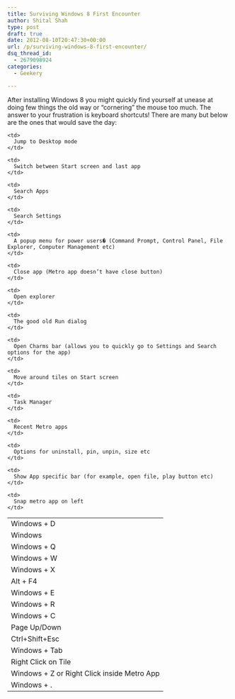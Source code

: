 ```yaml
---
title: Surviving Windows 8 First Encounter
author: Shital Shah
type: post
draft: true
date: 2012-08-10T20:47:30+00:00
url: /p/surviving-windows-8-first-encounter/
dsq_thread_id:
  - 2679098924
categories:
  - Geekery

---
```

After installing Windows 8 you might quickly find yourself at unease at doing few things the old way or “cornering” the mouse too much. The answer to your frustration is keyboard shortcuts! There are many but below are the ones that would save the day:

<table class="sheet">
  <tr>
    <td>
      Windows + D
    </td>
    
    <td>
      Jump to Desktop mode
    </td>
  </tr>
  
  <tr>
    <td>
      Windows
    </td>
    
    <td>
      Switch between Start screen and last app
    </td>
  </tr>
  
  <tr>
    <td>
      Windows + Q
    </td>
    
    <td>
      Search Apps
    </td>
  </tr>
  
  <tr>
    <td>
      Windows + W
    </td>
    
    <td>
      Search Settings
    </td>
  </tr>
  
  <tr>
    <td>
      Windows + X
    </td>
    
    <td>
      A popup menu for power users� (Command Prompt, Control Panel, File Explorer, Computer Management etc)
    </td>
  </tr>
  
  <tr>
    <td>
      Alt + F4
    </td>
    
    <td>
      Close app (Metro app doesn’t have close button)
    </td>
  </tr>
  
  <tr>
    <td>
      Windows + E
    </td>
    
    <td>
      Open explorer
    </td>
  </tr>
  
  <tr>
    <td>
      Windows + R
    </td>
    
    <td>
      The good old Run dialog
    </td>
  </tr>
  
  <tr>
    <td>
      Windows + C
    </td>
    
    <td>
      Open Charms bar (allows you to quickly go to Settings and Search options for the app)
    </td>
  </tr>
  
  <tr>
    <td>
      Page Up/Down
    </td>
    
    <td>
      Move around tiles on Start screen
    </td>
  </tr>
  
  <tr>
    <td>
      Ctrl+Shift+Esc
    </td>
    
    <td>
      Task Manager
    </td>
  </tr>
  
  <tr>
    <td>
      Windows + Tab
    </td>
    
    <td>
      Recent Metro apps
    </td>
  </tr>
  
  <tr>
    <td>
      Right Click on Tile
    </td>
    
    <td>
      Options for uninstall, pin, unpin, size etc
    </td>
  </tr>
  
  <tr>
    <td>
      Windows + Z or Right Click inside Metro App
    </td>
    
    <td>
      Show App specific bar (for example, open file, play button etc)
    </td>
  </tr>
  
  <tr>
    <td>
      Windows + .
    </td>
    
    <td>
      Snap metro app on left
    </td>
  </tr>
</table>